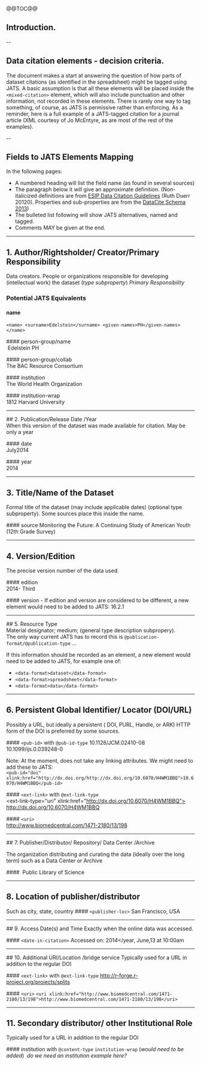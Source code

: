 
@@TOC@@

## Introduction.

--

## Data citation elements - decision criteria.

The document makes a start at answering the question of how parts of dataset citations  (as identified in the spreadsheet) might be tagged using JATS.
A basic assumption is that all these elements will be placed inside the `<mixed-citation>` element, which will also include punctuation and other information, not recorded in these elements. There is rarely one way to tag something, of course, as JATS is permissive rather than enforcing.
As a reminder, here is a full example of a JATS-tagged citation for a journal article (XML courtesy of Jo McEntyre, as are most of the rest of the examples).

--

## Fields to JATS Elements Mapping

In the following pages:
- A numbered heading will list the field name (as found in several sources)  
- The paragraph below it will give an approximate definition. (Non-italicized definitions are from [ESIP Data Citation Guidelines](http://commons.esipfed.org/node/308) (Ruth Duerr 20120). Properties and sub-properties are from the [DataCite Schema 2013](http://schema.datacite.org/meta/kernel-3/index.html))  
- The bulleted list following will show JATS alternatives, named and tagged.
- Comments MAY be given at the end.  

----

## 1. Author/Rightsholder/ Creator/Primary Responsibility
Data creators. People or organizations responsible for developing (intellectual work) the dataset (_type subproperty_) _Primary Responsibility_

### Potential JATS Equivalents  
#### name  
	<name> <surname>Edelstein</surname> <given-names>PH</given-names> </name>


#### person-group/name  
	<person-group person-group-type=”author”>
	<name> <surname>Edelstein</surname> <given-names>PH</given-names> </name>
	</person-group>

#### person-group/collab  
	<person-group person-group-type=”author”>
	<collab collab-type=”compilers”>The BAC Resource Consortium</collab> 
	</person-group>  

#### institution  
	<institution>The World Health Organization</institution>  

#### institution-wrap  
	<institution-wrap>
	<institution-id institution-id-type="Ringgold">1812</institution-id>
	<institution content-type="university">
	Harvard University</institution>
	</institution-wrap>

----

## 2. Publication/Release Date /Year  
When this version of the dataset was made available for citation. May be only a year

#### date  
	<date iso-8601-date=”2014-07”>
	<month>July</month><year>2014</year>
	</date>

#### year  
	<year iso-8601-date=”2014-07”>2014</year>

----

## 3. Title/Name of the Dataset
Formal title  of the dataset (may include applicable dates) (optional type subproperty). Some sources place this inside the name.

#### source
	<source>Monitoring the Future: A Continuing Study of American Youth (12th Grade Survey)</source>  

----

## 4. Version/Edition
The precise version number of the data used.

#### edition  
	<edition>2014- Third</edition>

#### version - If edition and version are considered to be different, a new element would need to be added to JATS:
	<version>16.2.1</version>

----

## 5. Resource Type  
Material designator; medium; (general type description subpropery).  
The only way current JATS has to record this is `@publication-format/@publication-type`
	<mixed-citation publication-type=”dataset”   publication-format=”online”>...

If this information should be recorded as an element, a new element would need to be added to JATS, for example one of:

- `<data-format>dataset</data-format>`
- `<data-format>spreadsheet</data-format>`
- `<data-format>data</data-format>`

----

## 6. Persistent Global Identifier/ Locator (DOI/URL)  
Possibly a URL, but ideally a persistent ( DOI, PURL, Handle, or ARK) HTTP form of the DOI is preferred by some sources.

#### `<pub-id>` with `@pub-id-type`
	<pub-id pub-id-type="doi">10.1128/JCM.02410-08</pub-id>
	<pub-id pub-id-type="doi">10.1099/ijs.0.039248-0</pub-id>

Note: At the moment, <pub-id> does not take any linking attributes. We might need to add these to JATS:  
	`<pub-id="doi" xlink:href="http://dx.doi.org/http://dx.doi.org/10.6070/H4WM1BBQ">10.6070/H4WM1BBQ</pub-id>`

#### `<ext-link>` with `@ext-link-type`  
	<ext-link-type="uri" xlink:href="http://dx.doi.org/10.6070/H4WM1BBQ">
	http://dx.doi.org/10.6070/H4WM1BBQ</ext-link>

#### `<uri>`  
	<uri xlink:href="http://www.biomedcentral.com/1471-2180/13/198">http://www.biomedcentral.com/1471-2180/13/198</uri>

----

## 7. Publisher/Distributor/ Repository/ Data Center /Archive

The organization distributing and curating the data (ideally over the long term) such as a Data Center or Archive

#### <publisher-name>
	<publisher-name>Public Library of Science</publisher-name>

----

## 8. Location of publisher/distributor  
Such as city, state, country
#### `<publisher-loc>`
	<publisher-loc>San Francisco, USA</publisher-loc>

----

## 9. Access Date(s) and Time
Exactly when the online data was accessed.

#### `<date-in-citation>`
	<date-in-citation iso-8601-date=”2014-06-13:10:00”>Accessed on:
	<year>2014</year, <month>June</month>,<day>13</day> at 10:00am</date-in-citation>

----

## 10. Additional URI/Location /bridge service
Typically used for a URL in addition to the regular DOI

#### `<ext-link>` with `@ext-link-type`
	<ext-link ext-link-type="uri" xlink:href="http://r-forge.r-project.org/projects/splits">
	http://r-forge.r-project.org/projects/splits</ext-link>

#### `<uri>`
	`<uri xlink:href="http://www.biomedcentral.com/1471-2180/13/198">http://www.biomedcentral.com/1471-2180/13/198</uri>`

----

## 11. Secondary distributor/ other Institutional Role
Typically used for a URL in addition to the regular DOI

#### institution with `@content-type` `institution-wrap` (*would need to be added*) 
	*do we need an institution example here?*
